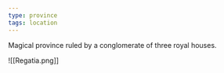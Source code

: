 ```yaml
---
type: province
tags: location
---
```


Magical province ruled by a conglomerate of three royal houses. 

![[Regatia.png]]